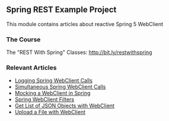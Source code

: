 ## Spring REST Example Project

This module contains articles about reactive Spring 5 WebClient

### The Course
The "REST With Spring" Classes: http://bit.ly/restwithspring

### Relevant Articles
- [Logging Spring WebClient Calls](https://www.baeldung.com/spring-log-webclient-calls)
- [Simultaneous Spring WebClient Calls](https://www.baeldung.com/spring-webclient-simultaneous-calls)
- [Mocking a WebClient in Spring](https://www.baeldung.com/spring-mocking-webclient)
- [Spring WebClient Filters](https://www.baeldung.com/spring-webclient-filters)
- [Get List of JSON Objects with WebClient](https://www.baeldung.com/spring-webclient-json-list)
- [Upload a File with WebClient](https://www.baeldung.com/spring-webclient-upload-file)

